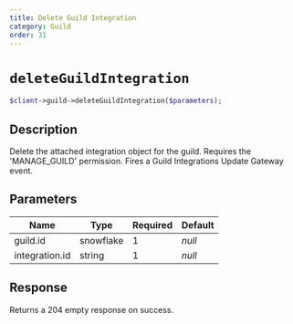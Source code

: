 ```yaml
---
title: Delete Guild Integration
category: Guild
order: 31
---
```


# `deleteGuildIntegration`

```php
$client->guild->deleteGuildIntegration($parameters);
```

## Description

Delete the attached integration object for the guild. Requires the &#039;MANAGE_GUILD&#039; permission.  Fires a Guild Integrations Update Gateway event.

## Parameters


Name | Type | Required | Default
--- | --- | --- | ---
guild.id | snowflake | 1 | *null*
integration.id | string | 1 | *null*

## Response

Returns a 204 empty response on success.

